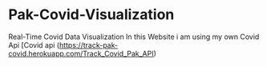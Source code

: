 # Pak-Covid-Visualization
Real-Time Covid Data Visualization
In this Website i am using my own Covid Api 	[Covid api (https://track-pak-covid.herokuapp.com/Track_Covid_Pak_API)

